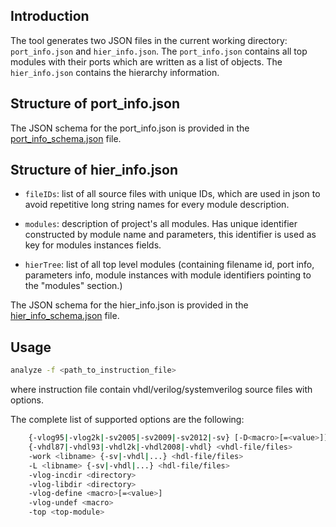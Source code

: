 ## Introduction
The tool  generates two JSON files in the current working directory: `port_info.json` and `hier_info.json`. The `port_info.json` contains all top modules with their ports which are written as a list of objects. The `hier_info.json` contains the hierarchy information.

## Structure of port_info.json

The JSON schema for the port_info.json is provided in the [port_info_schema.json](./port_info_schema.json) file.

## Structure of hier_info.json

- `fileIDs`: list of all source files with unique IDs, which are used in json to avoid repetitive long string names for every module description.

- `modules`: description of project's all modules. Has unique identifier constructed by module name and parameters, this identifier is used as key for modules instances fields. 

- `hierTree`: list of all top level modules (containing filename id, port info, parameters info, module instances with module identifiers pointing to the "modules" section.)

The JSON schema for the hier_info.json is provided in the [hier_info_schema.json](./hier_info_schema.json) file.

## Usage
```bash
analyze -f <path_to_instruction_file>
```
where instruction file contain vhdl/verilog/systemverilog source files with options. 

The complete list of supported options are the following:
```bash
	{-vlog95|-vlog2k|-sv2005|-sv2009|-sv2012|-sv} [-D<macro>[=<value>]] <verilog-file/files>
	{-vhdl87|-vhdl93|-vhdl2k|-vhdl2008|-vhdl} <vhdl-file/files>
	-work <libname> {-sv|-vhdl|...} <hdl-file/files>
	-L <libname> {-sv|-vhdl|...} <hdl-file/files>
	-vlog-incdir <directory>
	-vlog-libdir <directory>
	-vlog-define <macro>[=<value>]
	-vlog-undef <macro>
	-top <top-module>
```
